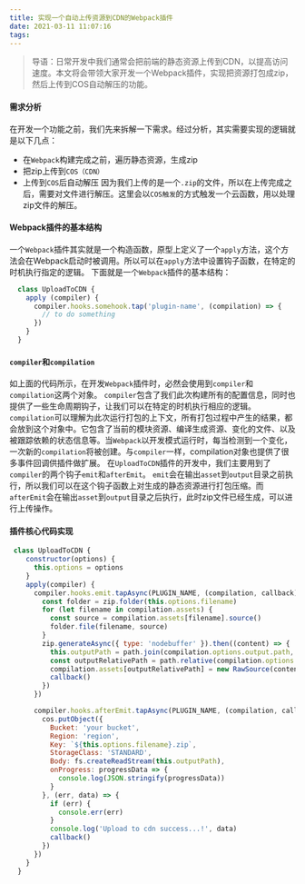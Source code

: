 ```yaml
---
title: 实现一个自动上传资源到CDN的Webpack插件
date: 2021-03-11 11:07:16
tags:
---
```


> 导语：日常开发中我们通常会把前端的静态资源上传到CDN，以提高访问速度。本文将会带领大家开发一个Webpack插件，实现把资源打包成zip，然后上传到COS自动解压的功能。

#### 需求分析
在开发一个功能之前，我们先来拆解一下需求。经过分析，其实需要实现的逻辑就是以下几点：
- 在`Webpack`构建完成之前，遍历静态资源，生成zip
- 把zip上传到`COS（CDN）`
- 上传到`COS`后自动解压
因为我们上传的是一个`.zip`的文件，所以在上传完成之后，需要对文件进行解压。这里会以`COS触发`的方式触发一个云函数，用以处理zip文件的解压。

#### Webpack插件的基本结构
一个`Webpack`插件其实就是一个构造函数，原型上定义了一个`apply`方法，这个方法会在Webpack启动时被调用。所以可以在`apply`方法中设置钩子函数，在特定的时机执行指定的逻辑。
下面就是一个`Webpack`插件的基本结构：
```javascript
  class UploadToCDN {
    apply (compiler) {
      compiler.hooks.somehook.tap('plugin-name', (compilation) => {
        // to do something
      })
    }
  }
```

#### `compiler`和`compilation`
如上面的代码所示，在开发`Webpack`插件时，必然会使用到`compiler`和`compilation`这两个对象。
`compiler`包含了我们此次构建所有的配置信息，同时也提供了一些生命周期钩子，让我们可以在特定的时机执行相应的逻辑。
`compilation`可以理解为此次运行打包的上下文，所有打包过程中产生的结果，都会放到这个对象中。它包含了当前的模块资源、编译生成资源、变化的文件、以及被跟踪依赖的状态信息等。当`Webpack`以开发模式运行时，每当检测到一个变化，一次新的`compilation`将被创建。与`compiler`一样，compilation对象也提供了很多事件回调供插件做扩展。
在`UploadToCDN`插件的开发中，我们主要用到了`compiler`的两个钩子`emit`和`afterEmit`。
`emit`会在输出`asset`到`output`目录之前执行，所以我们可以在这个钩子函数上对生成的静态资源进行打包压缩。而`afterEmit`会在输出`asset`到`output`目录之后执行，此时zip文件已经生成，可以进行上传操作。

#### 插件核心代码实现
```javascript
 class UploadToCDN {
    constructor(options) {
      this.options = options
    }
    apply(compiler) {
      compiler.hooks.emit.tapAsync(PLUGIN_NAME, (compilation, callback) => {
        const folder = zip.folder(this.options.filename)
        for (let filename in compilation.assets) {
          const source = compilation.assets[filename].source()
          folder.file(filename, source)
        }
        zip.generateAsync({ type: 'nodebuffer' }).then((content) => {
          this.outputPath = path.join(compilation.options.output.path, `${this.options.filename}.zip`)
          const outputRelativePath = path.relative(compilation.options.output.path, this.outputPath)
          compilation.assets[outputRelativePath] = new RawSource(content)
          callback()
        })
      })

      compiler.hooks.afterEmit.tapAsync(PLUGIN_NAME, (compilation, callback) => {
        cos.putObject({
          Bucket: 'your bucket', 
          Region: 'region', 
          Key: `${this.options.filename}.zip`,
          StorageClass: 'STANDARD',
          Body: fs.createReadStream(this.outputPath),
          onProgress: progressData => {
            console.log(JSON.stringify(progressData))
          }
        }, (err, data) => {
          if (err) {
            console.err(err)
          }
          console.log('Upload to cdn success...!', data)
          callback()
        })
      })
    }
  }
```